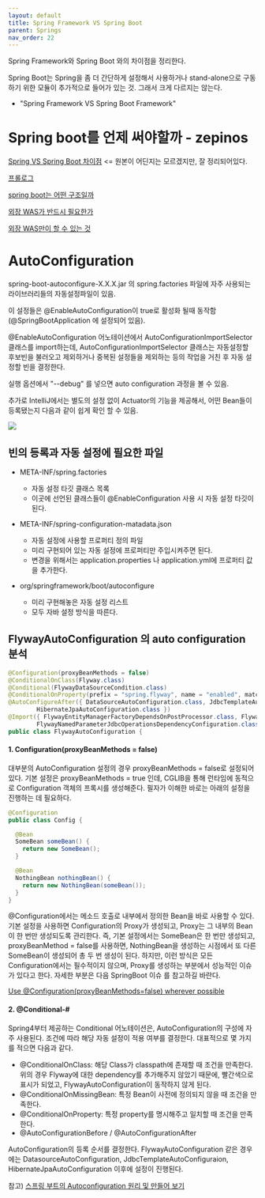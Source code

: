 ```yaml
---
layout: default
title: Spring Framework VS Spring Boot
parent: Springs
nav_order: 22
---
```


Spring Framework와 Spring Boot 와의 차이점을 정리한다.

Spring Boot는 Spring을 좀 더 간단하게 설정해서 사용하거나 stand-alone으로 구동하기 위한 모듈이 추가적으로 들어가 있는 것. 그래서 크게 다르지는 않는다.



* "Spring Framework VS Spring Boot Framework"


# Spring boot를 언제 써야할까 - zepinos
[Spring VS Spring Boot 차이점](https://programforlife.tistory.com/68) <= 원본이 어딘지는 모르겠지만, 잘 정리되어있다.

[프롤로그](https://zepinos.tistory.com/84)

[spring boot는 어떤 구조일까](https://zepinos.tistory.com/85)

[외장 WAS가 반드시 필요한가](https://zepinos.tistory.com/86)

[외장 WAS만이 할 수 있는 것](https://zepinos.tistory.com/87)


# AutoConfiguration

spring-boot-autoconfigure-X.X.X.jar 의 spring.factories 파일에 자주 사용되는 라이브러리들의 자동설정파일이 있음.

이 설정들은 @EnableAutoConfiguration이 true로 활성화 될때 동작함(@SpringBootApplication 에 설정되어 있음).

@EnableAutoConfiguration 어노테이션에서 AutoConfigurationImportSelector 클래스를 import하는데, AutoConfigurationImportSelector 클래스는 자동설정할 후보빈을 불러오고 제외하거나 중복된 설정들을 제외하는 등의 작업을 거친 후 자동 설정할 빈을 결정한다.

실행 옵션에서 "--debug" 를 넣으면 auto configuration 과정을 볼 수 있음.


추가로 IntelliJ에서는 별도의 설정 없이 Actuator의 기능을 제공해서, 어떤 Bean들이 등록됐는지 다음과 같이 쉽게 확인 할 수 있음.

![](./imgs/springboot-autoconfiguration-01.png)



## 빈의 등록과 자동 설정에 필요한 파일
 * META-INF/spring.factories
   + 자동 설정 타깃 클래스 목록
   + 이곳에 선언된 클래스들이 @EnableConfiguration 사용 시 자동 설정 타깃이 된다.

 * META-INF/spring-configuration-matadata.json
   + 자동 설정에 사용할 프로퍼티 정의 파일
   + 미리 구현되어 있는 자동 설정에 프로퍼티만 주입시켜주면 된다.
   + 변경을 위해서는 application.properties 나 application.yml에 프로퍼티 값을 추가한다.

 * org/springframework/boot/autoconfigure
   + 미리 구현해놓은 자동 설정 리스트
   + 모두 자바 설정 방식을 따른다.


## FlywayAutoConfiguration 의 auto configuration 분석


```java
@Configuration(proxyBeanMethods = false)
@ConditionalOnClass(Flyway.class)
@Conditional(FlywayDataSourceCondition.class)
@ConditionalOnProperty(prefix = "spring.flyway", name = "enabled", matchIfMissing = true)
@AutoConfigureAfter({ DataSourceAutoConfiguration.class, JdbcTemplateAutoConfiguration.class,
		HibernateJpaAutoConfiguration.class })
@Import({ FlywayEntityManagerFactoryDependsOnPostProcessor.class, FlywayJdbcOperationsDependsOnPostProcessor.class,
		FlywayNamedParameterJdbcOperationsDependencyConfiguration.class })
public class FlywayAutoConfiguration {
```

#### 1. Configuration(proxyBeanMethods = false)
대부분의 AutoConfiguration 설정의 경우 proxyBeanMethods = false로 설정되어 있다. 기본 설정은 proxyBeanMethods = true 인데, CGLIB을 통해 런타임에 동적으로 Configuration 객체의 프록시를 생성해준다. 필자가 이해한 바로는 아래의 설정을 진행하는 데 필요하다.



```java
@Configuration
public class Config {

  @Bean
  SomeBean someBean() {
    return new SomeBean();
  }

  @Bean
  NothingBean nothingBean() {
    return new NothingBean(someBean());
  }
}
```

@Configuration에서는 메소드 호출로 내부에서 정의한 Bean을 바로 사용할 수 있다. 기본 설정을 사용하면 Configuration의 Proxy가 생성되고, Proxy는 그 내부의 Bean이 한 번만 생성되도록 관리한다. 즉, 기본 설정에서는 SomeBean은 한 번만 생성되고, proxyBeanMethod = false를 사용하면, NothingBean을 생성하는 시점에서 또 다른 SomeBean이 생성되어 총 두 번 생성이 된다. 하지만, 이런 방식은 모든 Configuration에서는 필수적이지 않으며, Proxy를 생성하는 부분에서 성능적인 이슈가 있다고 한다. 자세한 부분은 다음 SpringBoot 이슈 를 참고하길 바란다.

[Use @Configuration(proxyBeanMethods=false) wherever possible](https://github.com/spring-projects/spring-boot/issues/9068)





#### 2. @Conditional-#

Spring4부터 제공하는 Conditional 어노테이션은, AutoConfiguration의 구성에 자주 사용된다. 조건에 따라 해당 자동 설정이 적용 여부를 결정한다. 대표적으로 몇 가지를 적으면 다음과 같다.

 * @ConditionalOnClass: 해당 Class가 classpath에 존재할 때 조건을 만족한다. 위의 경우 Flyway에 대한 dependency를 추가해주지 않았기 때문에, 빨간색으로 표시가 되었고, FlywayAutoConfiguration이 동작하지 않게 된다.
 * @ConditionalOnMissingBean: 특정 Bean이 사전에 정의되지 않을 때 조건을 만족한다.
 * @ConditionalOnProperty: 특정 property를 명시해주고 일치할 때 조건을 만족한다.
 * @AutoConfigurationBefore / @AutoConfigurationAfter

AutoConfiguration의 등록 순서를 결정한다. FlywayAutoConfiguration 같은 경우에는 DatasourceAutoConfiguration, JdbcTemplateAutoConfiguraion, HibernateJpaAutoConfiguration 이후에 설정이 진행된다.

참고) [스프링 부트의 Autoconfiguration 원리 및 만들어 보기](https://donghyeon.dev/spring/2020/08/01/%EC%8A%A4%ED%94%84%EB%A7%81%EB%B6%80%ED%8A%B8%EC%9D%98-AutoConfiguration%EC%9D%98-%EC%9B%90%EB%A6%AC-%EB%B0%8F-%EB%A7%8C%EB%93%A4%EC%96%B4-%EB%B3%B4%EA%B8%B0/)
